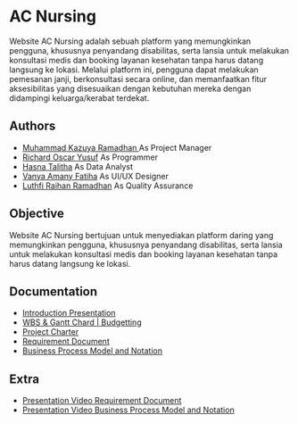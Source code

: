 
# AC Nursing

Website AC Nursing adalah sebuah platform yang memungkinkan pengguna, khususnya penyandang disabilitas, serta lansia untuk melakukan konsultasi medis dan booking layanan kesehatan tanpa harus datang langsung ke lokasi. Melalui platform ini, pengguna dapat melakukan pemesanan janji, berkonsultasi secara online, dan memanfaatkan fitur aksesibilitas yang disesuaikan dengan kebutuhan mereka dengan didampingi keluarga/kerabat terdekat.

## Authors

- [Muhammad Kazuya Ramadhan ](https://github.com/androrange) As Project Manager
- [Richard Oscar Yusuf](https://github.com/reyyusuf) As Programmer
- [Hasna Talitha](https://github.com/hasnatalitha) As Data Analyst
- [Vanya Amany Fatiha](https://github.com/vanyaamany) As UI/UX Designer
- [Luthfi Raihan Ramadhan](https://github.com/filthypii) As Quality Assurance

## Objective

Website AC Nursing bertujuan untuk menyediakan platform daring yang memungkinkan pengguna, khususnya penyandang disabilitas, serta lansia untuk melakukan konsultasi medis dan booking layanan kesehatan tanpa harus datang langsung ke lokasi.

## Documentation

- [Introduction Presentation](https://)
- [WBS & Gantt Chard | Budgetting](https://docs.google.com/spreadsheets/d/1ZNgA9mRmax1XaRkK9sMXtGKBdd9vQ7AT/edit?usp=drive_link&ouid=115281721375636308686&rtpof=true&sd=true)
- [Project Charter](https://docs.google.com/document/d/1EKwWumhKnpS_JBnIgsh2zYmo4ykXnHHT/edit)
- [Requirement Document](https://docs.google.com/document/d/151zUqC6kAGNDmlMilm6lTVzKPx1fAeVn/edit?usp=drive_link&ouid=115281721375636308686&rtpof=true&sd=true)
- [Business Process Model and Notation](https://drive.google.com/file/d/1Cljy6Bj49O3bYz52t2YS6YtzgLSmS9V5/view?usp=drive_link)

## Extra

- [Presentation Video Requirement Document](https://drive.google.com/file/d/1SLK15L1wMVeQ7dR2AzlOA-v03t1rAqva/view?usp=sharing)
- [Presentation Video Business Process Model and Notation](https://drive.google.com/file/d/1hhAkk_eYhVP63mjuw5KOsATMkstVBR4-/view?usp=sharing)




